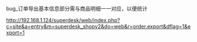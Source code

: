 

bug_订单导出基本信息部分需与商品明细一一对应，以便统计

http://192.168.1.124/superdesk/web/index.php?c=site&a=entry&m=superdesk_shopv2&do=web&r=order.export&dflag=1&export=1